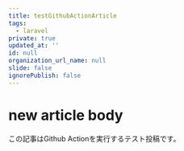 ```yaml
---
title: testGithubActionArticle
tags:
  - laravel
private: true
updated_at: ''
id: null
organization_url_name: null
slide: false
ignorePublish: false
---
```

# new article body
この記事はGithub Actionを実行するテスト投稿です。